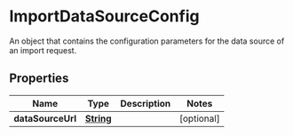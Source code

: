 

# ImportDataSourceConfig

 An object that contains the configuration parameters for the data source of an import request. 

## Properties

| Name | Type | Description | Notes |
|------------ | ------------- | ------------- | -------------|
|**dataSourceUrl** | [**String**](String.md) |  |  [optional] |



